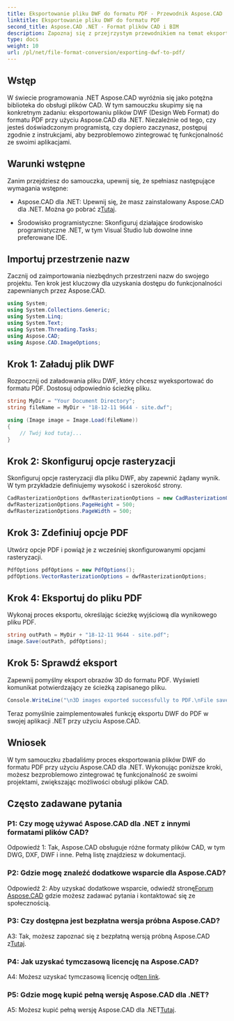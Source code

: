 ```yaml
---
title: Eksportowanie pliku DWF do formatu PDF - Przewodnik Aspose.CAD
linktitle: Eksportowanie pliku DWF do formatu PDF
second_title: Aspose.CAD .NET - Format plików CAD i BIM
description: Zapoznaj się z przejrzystym przewodnikiem na temat eksportowania plików DWF do formatu PDF przy użyciu Aspose.CAD dla .NET. Bez wysiłku zwiększ możliwości obsługi plików CAD.
type: docs
weight: 10
url: /pl/net/file-format-conversion/exporting-dwf-to-pdf/
---
```

## Wstęp

W świecie programowania .NET Aspose.CAD wyróżnia się jako potężna biblioteka do obsługi plików CAD. W tym samouczku skupimy się na konkretnym zadaniu: eksportowaniu plików DWF (Design Web Format) do formatu PDF przy użyciu Aspose.CAD dla .NET. Niezależnie od tego, czy jesteś doświadczonym programistą, czy dopiero zaczynasz, postępuj zgodnie z instrukcjami, aby bezproblemowo zintegrować tę funkcjonalność ze swoimi aplikacjami.

## Warunki wstępne

Zanim przejdziesz do samouczka, upewnij się, że spełniasz następujące wymagania wstępne:

-  Aspose.CAD dla .NET: Upewnij się, że masz zainstalowany Aspose.CAD dla .NET. Można go pobrać z[Tutaj](https://releases.aspose.com/cad/net/).

- Środowisko programistyczne: Skonfiguruj działające środowisko programistyczne .NET, w tym Visual Studio lub dowolne inne preferowane IDE.

## Importuj przestrzenie nazw

Zacznij od zaimportowania niezbędnych przestrzeni nazw do swojego projektu. Ten krok jest kluczowy dla uzyskania dostępu do funkcjonalności zapewnianych przez Aspose.CAD.

```csharp
using System;
using System.Collections.Generic;
using System.Linq;
using System.Text;
using System.Threading.Tasks;
using Aspose.CAD;
using Aspose.CAD.ImageOptions;
```

## Krok 1: Załaduj plik DWF

Rozpocznij od załadowania pliku DWF, który chcesz wyeksportować do formatu PDF. Dostosuj odpowiednio ścieżkę pliku.

```csharp
string MyDir = "Your Document Directory";
string fileName = MyDir + "18-12-11 9644 - site.dwf";

using (Image image = Image.Load(fileName))
{
    // Twój kod tutaj...
}
```

## Krok 2: Skonfiguruj opcje rasteryzacji

Skonfiguruj opcje rasteryzacji dla pliku DWF, aby zapewnić żądany wynik. W tym przykładzie definiujemy wysokość i szerokość strony.

```csharp
CadRasterizationOptions dwfRasterizationOptions = new CadRasterizationOptions();
dwfRasterizationOptions.PageHeight = 500;
dwfRasterizationOptions.PageWidth = 500;
```

## Krok 3: Zdefiniuj opcje PDF

Utwórz opcje PDF i powiąż je z wcześniej skonfigurowanymi opcjami rasteryzacji.

```csharp
PdfOptions pdfOptions = new PdfOptions();
pdfOptions.VectorRasterizationOptions = dwfRasterizationOptions;
```

## Krok 4: Eksportuj do pliku PDF

Wykonaj proces eksportu, określając ścieżkę wyjściową dla wynikowego pliku PDF.

```csharp
string outPath = MyDir + "18-12-11 9644 - site.pdf";
image.Save(outPath, pdfOptions);
```

## Krok 5: Sprawdź eksport

Zapewnij pomyślny eksport obrazów 3D do formatu PDF. Wyświetl komunikat potwierdzający ze ścieżką zapisanego pliku.

```csharp
Console.WriteLine("\n3D images exported successfully to PDF.\nFile saved at " + MyDir);
```

Teraz pomyślnie zaimplementowałeś funkcję eksportu DWF do PDF w swojej aplikacji .NET przy użyciu Aspose.CAD.

## Wniosek

W tym samouczku zbadaliśmy proces eksportowania plików DWF do formatu PDF przy użyciu Aspose.CAD dla .NET. Wykonując poniższe kroki, możesz bezproblemowo zintegrować tę funkcjonalność ze swoimi projektami, zwiększając możliwości obsługi plików CAD.

## Często zadawane pytania

### P1: Czy mogę używać Aspose.CAD dla .NET z innymi formatami plików CAD?

Odpowiedź 1: Tak, Aspose.CAD obsługuje różne formaty plików CAD, w tym DWG, DXF, DWF i inne. Pełną listę znajdziesz w dokumentacji.

### P2: Gdzie mogę znaleźć dodatkowe wsparcie dla Aspose.CAD?

 Odpowiedź 2: Aby uzyskać dodatkowe wsparcie, odwiedź stronę[Forum Aspose.CAD](https://forum.aspose.com/c/cad/19) gdzie możesz zadawać pytania i kontaktować się ze społecznością.

### P3: Czy dostępna jest bezpłatna wersja próbna Aspose.CAD?

 A3: Tak, możesz zapoznać się z bezpłatną wersją próbną Aspose.CAD z[Tutaj](https://releases.aspose.com/).

### P4: Jak uzyskać tymczasową licencję na Aspose.CAD?

 A4: Możesz uzyskać tymczasową licencję od[ten link](https://purchase.aspose.com/temporary-license/).

### P5: Gdzie mogę kupić pełną wersję Aspose.CAD dla .NET?

 A5: Możesz kupić pełną wersję Aspose.CAD dla .NET[Tutaj](https://purchase.aspose.com/buy).